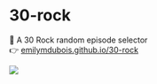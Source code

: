 # 30-rock

:lemon: A 30 Rock random episode selector <br/>
:point_right: [emilymdubois.github.io/30-rock](https://emilymdubois.github.io/30-rock/)

![](https://i.giphy.com/9v6emHdJ0on5e.gif)
